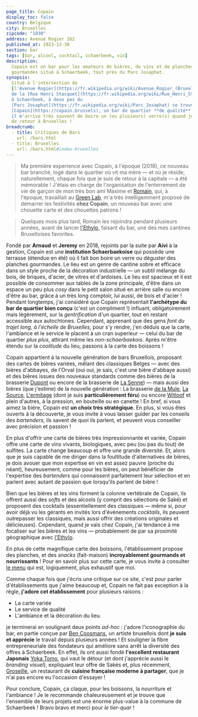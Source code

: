 ```yaml
---
page_title: Copain
display_toc: false
country: Belgique
city: Bruxelles
zipcode: "1030"
address: Avenue Rogier 262
published_at: 2023-12-30
section: bar
tags: [bar, alcool, cocktail, schaerbeek, vin]
description: 
  Copain est un bar pour les amateurs de bières, de vins et de planches 
  gourmandes situé à Schaerbeek, tout près du Parc Josaphat.
synopsis: 
  Situé à l'intersection de 
  [l'Avenue Rogier](https://fr.wikipedia.org/wiki/Avenue_Rogier_(Bruxelles)) et 
  de la [Rue Henri Stacquet](https://fr.wikipedia.org/wiki/Rue_Henri_Stacquet),
  à Schaerbeek, à deux pas du 
  [Parc Josaphat](https://fr.wikipedia.org/wiki/Parc_Josaphat) se trouve 
  [Copain](https://copain.brussels), un bar de quartier **de qualité** où
  il m'arrive très souvent de boire un (ou plusieurs) verre(s) quand je suis 
  de retour à Bruxelles !
breadcrumb:
  - title: Critiques de Bars
    url: /bars.html
  - title: Bruxelles
    url: /bars.html#index-bruxelles
---
```


> Ma première experience avec Copain, à l'époque (2018), ce nouveau
> bar branché, logé dans le quartier où vit ma mère — et où je réside,
> naturellement, chaque fois que je suis de retour à la capitale — a
> été mémorable ! J'étais en charge de l'organisation de l'enterrement
> de vie de garçon de mon très bon ami Maxime et
> [Romain](/addresses/ethylo.html), qui, à l'époque, travaillait au
> [Green Lab](https://www.greenlab.bar/), m'a très intelligemment
> proposé de démarrer les festivités **chez Copain**, un nouveau bar
> avec une chouette carte et des chouettes patrons !

> Quelques mois plus tard, Romain les rejoindra pendant plusieurs
> années, avant de lancer [l'Ethylo](/addresses/ethylo.html), faisant
> du bar, une des mes cantines Bruxelloises favorites.

Fondé par **Arnaud** et **Jeremy** en 2018, rejoints par la suite par
**Aivi** à la gestion, Copain est une **institution Schaerbaekoise**
qui possède une terrasse (étendue en été) où il fait bon boire un
verre ou déguster des planches gourmandes. Le lieu est un genre de
cantine sobre et efficace dans un style proche de la décoration
industrielle — un subtil mélange du bois, de briques, d'acier, de
vitres et d'ardoises. Le lieu est spacieux et il est possible de
consommer aux tables de la zone principale, d'être dans un espace un
peu plus _cosy_ dans le petit salon situé en arrière salle ou encore
d'être au bar, grâce à un très long comptoir, lui aussi, de bois et
d'acier ! Pendant longtemps, j'ai considéré que Copain représentait
**l'archétype du bar de quartier bien conçu** (c'est un compliment !)
influant, obligatoirement mais légèrement, sur la _gentrification_
d'un quartier, tout en restant accessible aux autochtones. Cependant,
apprenant que des gens _font du trajet long, à l'échelle de
Bruxelles_, pour s'y rendre, j'en déduis que la carte, l'ambiance et
le service le placent à un cran superieur — celui du bar de quartier
_plus plus_, attirant même les _non-schaerbaekois_. Après m'être
étendu sur la _coolitude_ du lieu, passons à la carte des boissons !


Copain appartient à la nouvelle génération de bars Bruxellois,
proposant des cartes de bières variées, mêlant des classiques Belges —
avec des bières d'abbayes, de l'Orval (oui oui, je sais, c'est une
bière d'abbaye aussi) et des bières issues des nouveaux standards
comme des bières de la brasserie
[Dupont](https://www.brasserie-dupont.com/) ou encore de la brasserie
de [La Senne](https://www.brasseriedelasenne.be/)) — mais aussi des
bières (que j'estime) de la nouvelle génération : La brasserie [de la
Mule](https://brasseriedelamule.wixsite.com/mule), [La
Source](https://lasourcebeer.be/),
[L'ermitage](https://ermitagenanobrasserie.be/) (dont je suis
**particulièrement féru**) ou encore
[Witloof](https://www.brasseriewitloof.be/) et plein d'autres, à la
pression, en bouteille ou en canette ! En bref, si vous aimez la
bière, Copain est **un choix très stratégique**. En plus, si vous êtes
ouverts à la découverte, je vous invite à vous laisser guider par les
conseils des _bartenders_, ils savent de quoi ils parlent, et peuvent
vous conseiller avec précision et passion !

En plus d'offrir une carte de bières très impressionnante et variée,
Copain offre une carte de vins vivants, biologiques, avec peu (ou pas
du tout) de sulfites. La carte change beaucoup et offre une grande
diversité. Et, alors que je suis capable de me diriger dans la
foultitude d'alternatives de bières, je dois avouer que mon expertise
en vin est assez pauvre (proche du néant), heureusement, comme pour
les bières, on peut bénéficier de l'expertise des _bartenders_ qui
connaissent parfaitement leur sélection et en parlent avec autant de
passion que lorsqu'ils parlent de bière !

Bien que les bières et les vins forment la colonne vertébrale de
Copain, ils offrent aussi des _softs_ et des alcools (y comprit des
sélections de Saké) et proposent des cocktails (essentiellement des
classiques — même si, pour avoir déjà vu les gérants en invités lors
d'événements _cocktails_, ils peuvent outrepasser les classiques, mais
aussi offrir des créations originales et délicieuses). Cependant,
quand je vais chez Copain, j'ai tendance à me focaliser sur les bières
et les vins — probablement de par sa proximité géographique avec
[l'Ethylo](/addresses/ethylo.html).

En plus de cette magnifique carte des boissons, l'établissement
propose des planches, et des _snacks_ (fait-maison) **incroyablement
gourmands et nourrissants** ! Pour en savoir plus sur cette carte, je
vous invite à consulter [le
menu](https://copain.brussels/en/menu/4987764280272093301) qui est,
logiquement, plus exhaustif que moi.

Comme chaque fois que j'écris une critique sur ce site, c'est pour
parler d'établissements que j'aime beaucoup et, Copain ne fait pas
exception à la règle, **j'adore cet établissement** pour plusieurs
raisons :

- La carte variée
- Le service de qualité
- L'ambiance et la décoration du lieu.


je terminerai en soulignant deux points _ad-hoc_ : j'adore
l'iconographie du bar, en partie conçue par [Ben
Coosmans](https://www.instagram.com/bencoosmans), un artiste
bruxellois dont **je suis et apprécie** le travail depuis plusieurs
années ! Et souligner la fibre entrepreneuriale des fondateurs qui
améliore sans arrêt la diversité des offres à Schaerbeek. En effet,
ils ont aussi fondé **l'excellent restaurant Japonais** [Yoka
Tomo](https://yokatomo.brussels/en), qui vaut le détour (et dont
j'apprécie aussi le _branding visuel_), expliquant leur offre de Sakés
et, plus récemment, [Groseille](https://groseille.brussels/fr), un
restaurant de **cuisine française moderne à partager**, que je n'ai
pas encore eu l'occasion d'essayer !

Pour conclure, Copain, ça claque, pour les boissons, la nourriture et
l'ambiance ! Je le recommande chaleureusement et je trouve que
l'ensemble de leurs projets est une énorme plus-value à la commune de
Schaerbeek ! Bravo bravo et merci pour _le tier-quar_ !
